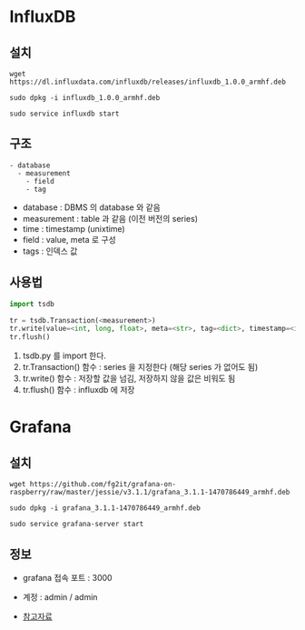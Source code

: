 # InfluxDB

## 설치

```
wget https://dl.influxdata.com/influxdb/releases/influxdb_1.0.0_armhf.deb

sudo dpkg -i influxdb_1.0.0_armhf.deb

sudo service influxdb start
```

## 구조

```
- database
  - measurement
    - field
    - tag
```
* database : DBMS 의 database 와  같음
* measurement : table 과 같음 (이전 버전의 series)
* time : timestamp (unixtime)
* field : value, meta 로 구성
* tags : 인덱스 값

## 사용법

```python
import tsdb

tr = tsdb.Transaction(<measurement>)
tr.write(value=<int, long, float>, meta=<str>, tag=<dict>, timestamp=<int, long>)
tr.flush()
```
1) tsdb.py 를 import 한다.
2) tr.Transaction() 함수 : series 을 지정한다 (해당 series 가 없어도 됨)
3) tr.write() 함수 : 저장할 값을 넘김, 저장하지 않을 값은 비워도 됨
4) tr.flush() 함수 : influxdb 에 저장


# Grafana

## 설치

```
wget https://github.com/fg2it/grafana-on-raspberry/raw/master/jessie/v3.1.1/grafana_3.1.1-1470786449_armhf.deb

sudo dpkg -i grafana_3.1.1-1470786449_armhf.deb

sudo service grafana-server start
```

## 정보

* grafana 접속 포트 : 3000
* 계정 : admin / admin

* [참고자료](https://github.com/fg2it/grafana-on-raspberry)
